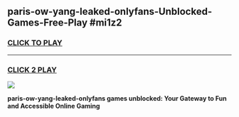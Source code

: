 
## paris-ow-yang-leaked-onlyfans-Unblocked-Games-Free-Play #mi1z2
<h3>
<a href="https://us.freeplayer.one?title=paris-ow-yang-leaked-onlyfans&ref=9M">CLICK TO PLAY</a></h3>
<hr>

<h3>
<a href="https://us.freeplayer.one?title=paris-ow-yang-leaked-onlyfans&ref=9M">CLICK 2 PLAY</a>
  
</h3>

<a href="https://us.freeplayer.one?title=paris-ow-yang-leaked-onlyfans&ref=9M"><img src="https://clearcache.store/games.png"></a>


**paris-ow-yang-leaked-onlyfans games unblocked: Your Gateway to Fun and Accessible Online Gaming**
